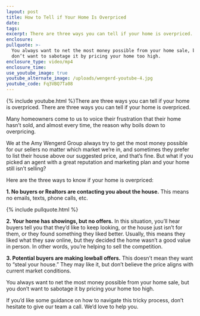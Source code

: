 ```yaml
---
layout: post
title: How to Tell if Your Home Is Overpriced
date:
tags:
excerpt: There are three ways you can tell if your home is overpriced.
enclosure:
pullquote: >-
  You always want to net the most money possible from your home sale, but you
  don’t want to sabotage it by pricing your home too high.
enclosure_type: video/mp4
enclosure_time:
use_youtube_image: true
youtube_alternate_image: /uploads/wengerd-youtube-4.jpg
youtube_code: Fq3VBQ7Ta08
---
```


{% include youtube.html %}There are three ways you can tell if your home is overpriced. There are three ways you can tell if your home is overpriced.&nbsp;

Many homeowners come to us to voice their frustration that their home hasn’t sold, and almost every time, the reason why boils down to overpricing.&nbsp;

We at the Amy Wengerd Group always try to get the most money possible for our sellers no matter which market we’re in, and sometimes they prefer to list their house above our suggested price, and that’s fine. But what if you picked an agent with a great reputation and marketing plan and your home still isn’t selling?

Here are the three ways to know if your home is overpriced:

**1\. No buyers or Realtors are contacting you about the house.** This means no emails, texts, phone calls, etc.&nbsp;

{% include pullquote.html %}

**2\. Your home has showings, but no offers.** In this situation, you’ll hear buyers tell you that they’d like to keep looking, or the house just isn’t for them, or they found something they liked better. Usually, this means they liked what they saw online, but they decided the home wasn’t a good value in person. In other words, you’re helping to sell the competition.

**3\. Potential buyers are making lowball offers.** This doesn’t mean they want to “steal your house.” They may like it, but don’t believe the price aligns with current market conditions.&nbsp;

You always want to net the most money possible from your home sale, but you don’t want to sabotage it by pricing your home too high.&nbsp;

If you’d like some guidance on how to navigate this tricky process, don’t hesitate to give our team a call. We’d love to help you.